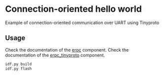 # Connection-oriented hello world

Example of connection-oriented communication over UART using Tinyproto

## Usage

Check the documentation of the [erpc](../../components/erpc/README.md) component.
Check the documentation of the [erpc_tinyproto](../../components/erpc_tinyproto/README.md) component.

```sh
idf.py build
idf.py flash
```
